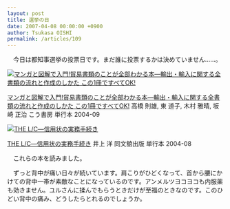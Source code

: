 ```yaml
---
layout: post
title: 選挙の日
date: 2007-04-08 00:00:00 +0900
author: Tsukasa OISHI
permalink: /articles/109
---
```


　今日は都知事選挙の投票日です。まだ誰に投票するかは決めていません……。

 [![マンガと図解で入門!貿易書類のことが全部わかる本―輸出・輸入に関する全書類の流れと作成のしかた この1冊ですべてOK!](https://images-na.ssl-images-amazon.com/images/I/514EEGNN40L._SL160_.jpg "マンガと図解で入門!貿易書類のことが全部わかる本―輸出・輸入に関する全書類の流れと作成のしかた この1冊ですべてOK!")](http://www.amazon.co.jp/%E3%83%9E%E3%83%B3%E3%82%AC%E3%81%A8%E5%9B%B3%E8%A7%A3%E3%81%A7%E5%85%A5%E9%96%80-%E8%B2%BF%E6%98%93%E6%9B%B8%E9%A1%9E%E3%81%AE%E3%81%93%E3%81%A8%E3%81%8C%E5%85%A8%E9%83%A8%E3%82%8F%E3%81%8B%E3%82%8B%E6%9C%AC%E2%80%95%E8%BC%B8%E5%87%BA%E3%83%BB%E8%BC%B8%E5%85%A5%E3%81%AB%E9%96%A2%E3%81%99%E3%82%8B%E5%85%A8%E6%9B%B8%E9%A1%9E%E3%81%AE%E6%B5%81%E3%82%8C%E3%81%A8%E4%BD%9C%E6%88%90%E3%81%AE%E3%81%97%E3%81%8B%E3%81%9F-%E3%81%93%E3%81%AE1%E5%86%8A%E3%81%A7%E3%81%99%E3%81%B9%E3%81%A6OK-%E9%AB%98%E6%A9%8B-%E5%89%87%E9%9B%84/dp/4769608411%3FSubscriptionId%3DAKIAIKJECTBTL3JTYTKA%26tag%3Dkaeruspoon-22%26linkCode%3Dxm2%26camp%3D2025%26creative%3D165953%26creativeASIN%3D4769608411)

 [マンガと図解で入門!貿易書類のことが全部わかる本―輸出・輸入に関する全書類の流れと作成のしかた この1冊ですべてOK!](http://www.amazon.co.jp/%E3%83%9E%E3%83%B3%E3%82%AC%E3%81%A8%E5%9B%B3%E8%A7%A3%E3%81%A7%E5%85%A5%E9%96%80-%E8%B2%BF%E6%98%93%E6%9B%B8%E9%A1%9E%E3%81%AE%E3%81%93%E3%81%A8%E3%81%8C%E5%85%A8%E9%83%A8%E3%82%8F%E3%81%8B%E3%82%8B%E6%9C%AC%E2%80%95%E8%BC%B8%E5%87%BA%E3%83%BB%E8%BC%B8%E5%85%A5%E3%81%AB%E9%96%A2%E3%81%99%E3%82%8B%E5%85%A8%E6%9B%B8%E9%A1%9E%E3%81%AE%E6%B5%81%E3%82%8C%E3%81%A8%E4%BD%9C%E6%88%90%E3%81%AE%E3%81%97%E3%81%8B%E3%81%9F-%E3%81%93%E3%81%AE1%E5%86%8A%E3%81%A7%E3%81%99%E3%81%B9%E3%81%A6OK-%E9%AB%98%E6%A9%8B-%E5%89%87%E9%9B%84/dp/4769608411%3FSubscriptionId%3DAKIAIKJECTBTL3JTYTKA%26tag%3Dkaeruspoon-22%26linkCode%3Dxm2%26camp%3D2025%26creative%3D165953%26creativeASIN%3D4769608411)
高橋 則雄, 東 道子, 木村 雅晴, 坂崎 正治
こう書房
単行本
2004-09

 [![THE L/C―信用状の実務手続き](https://images-na.ssl-images-amazon.com/images/I/51yQbcTpUzL._SL160_.jpg "THE L/C―信用状の実務手続き")](http://www.amazon.co.jp/THE-L-C%E2%80%95%E4%BF%A1%E7%94%A8%E7%8A%B6%E3%81%AE%E5%AE%9F%E5%8B%99%E6%89%8B%E7%B6%9A%E3%81%8D-%E4%BA%95%E4%B8%8A-%E6%B4%8B/dp/4495674455%3FSubscriptionId%3DAKIAIKJECTBTL3JTYTKA%26tag%3Dkaeruspoon-22%26linkCode%3Dxm2%26camp%3D2025%26creative%3D165953%26creativeASIN%3D4495674455)

 [THE L/C―信用状の実務手続き](http://www.amazon.co.jp/THE-L-C%E2%80%95%E4%BF%A1%E7%94%A8%E7%8A%B6%E3%81%AE%E5%AE%9F%E5%8B%99%E6%89%8B%E7%B6%9A%E3%81%8D-%E4%BA%95%E4%B8%8A-%E6%B4%8B/dp/4495674455%3FSubscriptionId%3DAKIAIKJECTBTL3JTYTKA%26tag%3Dkaeruspoon-22%26linkCode%3Dxm2%26camp%3D2025%26creative%3D165953%26creativeASIN%3D4495674455)
井上 洋
同文舘出版
単行本
2004-08

　これらの本を読みました。

　ずっと背中が痛い日々が続いています。肩こりがひどくなって、首から腰にかけての背中一帯が素敵なことになっているのです。アンメルツヨコヨコも内服薬も効きません。ユルさんに揉んでもらうときだけが至福のときなのです。このひどい背中の痛み、どうしたらとれるのでしょうか。

